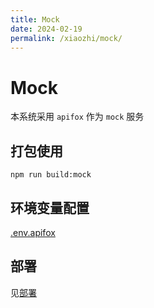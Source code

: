 ```yaml
---
title: Mock
date: 2024-02-19
permalink: /xiaozhi/mock/
---
```


# Mock

本系统采用 `apifox` 作为 `mock` 服务

## 打包使用

```shell
npm run build:mock
```

## 环境变量配置

[.env.apifox](http://192.168.1.123:10080/platform/qsdi/qihui/xiaozhi/-/blob/master/.env.apifox)

## 部署

见[部署](/xiaozhi/deployment/)
